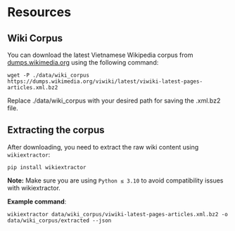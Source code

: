 # Resources

## Wiki Corpus
You can download the latest Vietnamese Wikipedia corpus from [dumps.wikimedia.org](https://dumps.wikimedia.org/viwiki/latest/) using the following command:
```
wget -P ./data/wiki_corpus https://dumps.wikimedia.org/viwiki/latest/viwiki-latest-pages-articles.xml.bz2
```
Replace ./data/wiki_corpus with your desired path for saving the .xml.bz2 file.

## Extracting the corpus
After downloading, you need to extract the raw wiki content using `wikiextractor`:
```
pip install wikiextractor
```
**Note:** Make sure you are using `Python ≤ 3.10` to avoid compatibility issues with wikiextractor. 

**Example command**:
```
wikiextractor data/wiki_corpus/viwiki-latest-pages-articles.xml.bz2 -o data/wiki_corpus/extracted --json
```
